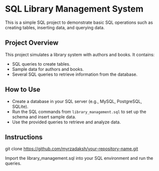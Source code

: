 # SQL Library Management System

This is a simple SQL project to demonstrate basic SQL operations such as creating tables, inserting data, and querying data.

## Project Overview

This project simulates a library system with authors and books. It contains:
- SQL queries to create tables.
- Sample data for authors and books.
- Several SQL queries to retrieve information from the database.

## How to Use

- Create a database in your SQL server (e.g., MySQL, PostgreSQL, SQLite).
- Run the SQL commands from `library_management.sql` to set up the schema and insert sample data.
- Use the provided queries to retrieve and analyze data.

## Instructions

git clone https://github.com/myrzadaksh/your-repository-name.git

Import the library_management.sql into your SQL environment and run the queries.

